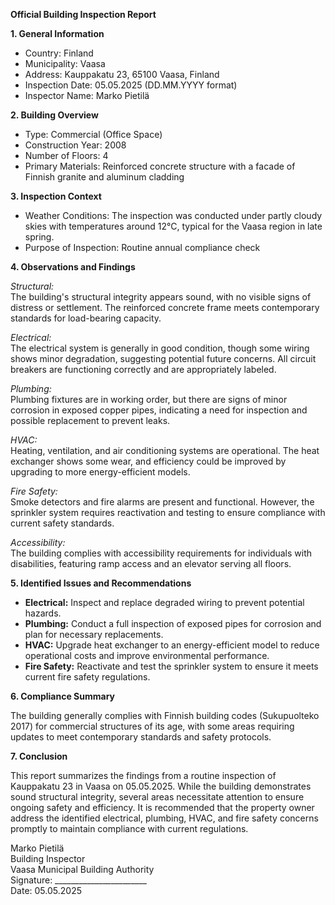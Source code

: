 **Official Building Inspection Report**

**1. General Information**

- Country: Finland
- Municipality: Vaasa
- Address: Kauppakatu 23, 65100 Vaasa, Finland
- Inspection Date: 05.05.2025 (DD.MM.YYYY format)
- Inspector Name: Marko Pietilä

**2. Building Overview**

- Type: Commercial (Office Space)
- Construction Year: 2008
- Number of Floors: 4
- Primary Materials: Reinforced concrete structure with a facade of Finnish granite and aluminum cladding

**3. Inspection Context**

- Weather Conditions: The inspection was conducted under partly cloudy skies with temperatures around 12°C, typical for the Vaasa region in late spring.
- Purpose of Inspection: Routine annual compliance check

**4. Observations and Findings**

*Structural:*  
The building's structural integrity appears sound, with no visible signs of distress or settlement. The reinforced concrete frame meets contemporary standards for load-bearing capacity.

*Electrical:*  
The electrical system is generally in good condition, though some wiring shows minor degradation, suggesting potential future concerns. All circuit breakers are functioning correctly and are appropriately labeled.

*Plumbing:*  
Plumbing fixtures are in working order, but there are signs of minor corrosion in exposed copper pipes, indicating a need for inspection and possible replacement to prevent leaks.

*HVAC:*  
Heating, ventilation, and air conditioning systems are operational. The heat exchanger shows some wear, and efficiency could be improved by upgrading to more energy-efficient models.

*Fire Safety:*  
Smoke detectors and fire alarms are present and functional. However, the sprinkler system requires reactivation and testing to ensure compliance with current safety standards.

*Accessibility:*  
The building complies with accessibility requirements for individuals with disabilities, featuring ramp access and an elevator serving all floors.

**5. Identified Issues and Recommendations**

- **Electrical:** Inspect and replace degraded wiring to prevent potential hazards.
- **Plumbing:** Conduct a full inspection of exposed pipes for corrosion and plan for necessary replacements.
- **HVAC:** Upgrade heat exchanger to an energy-efficient model to reduce operational costs and improve environmental performance.
- **Fire Safety:** Reactivate and test the sprinkler system to ensure it meets current fire safety regulations.

**6. Compliance Summary**

The building generally complies with Finnish building codes (Sukupuolteko 2017) for commercial structures of its age, with some areas requiring updates to meet contemporary standards and safety protocols.

**7. Conclusion**

This report summarizes the findings from a routine inspection of Kauppakatu 23 in Vaasa on 05.05.2025. While the building demonstrates sound structural integrity, several areas necessitate attention to ensure ongoing safety and efficiency. It is recommended that the property owner address the identified electrical, plumbing, HVAC, and fire safety concerns promptly to maintain compliance with current regulations.

Marko Pietilä  
Building Inspector  
Vaasa Municipal Building Authority  
Signature: _______________________  
Date: 05.05.2025